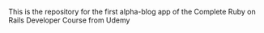This is the repository for the first alpha-blog app of the Complete Ruby on Rails Developer Course from Udemy 